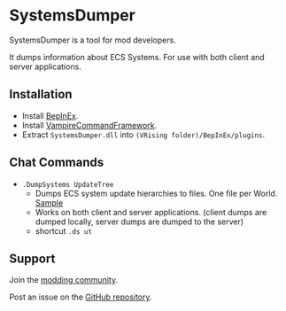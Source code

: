 # SystemsDumper

SystemsDumper is a tool for mod developers.

It dumps information about ECS Systems. For use with both client and server applications.


## Installation

- Install [BepInEx](https://v-rising.thunderstore.io/package/BepInEx/BepInExPack_V_Rising/).
- Install [VampireCommandFramework](https://thunderstore.io/c/v-rising/p/deca/VampireCommandFramework/).
- Extract `SystemsDumper.dll` into `(VRising folder)/BepInEx/plugins`.


## Chat Commands

- `.DumpSystems UpdateTree`
  - Dumps ECS system update hierarchies to files. One file per World. [Sample](https://github.com/cheesasaurus/v-rising-modding-notes/blob/main/Dumps/VRisingDedicatedServer/Systems/Server/UpdateTree.txt)
  - Works on both client and server applications. (client dumps are dumped locally, server dumps are dumped to the server)
  - shortcut `.ds ut`


## Support

Join the [modding community](https://vrisingmods.com/discord).

Post an issue on the [GitHub repository](https://github.com/cheesasaurus/ProfuselyViolentProgression). 